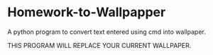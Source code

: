 # Homework-to-Wallpapper
A python program to convert text entered using cmd into wallpaper.

THIS PROGRAM WILL REPLACE YOUR CURRENT WALLPAPER. 
